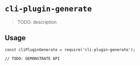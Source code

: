 # `cli-plugin-generate`

> TODO: description

## Usage

```
const cliPluginGenerate = require('cli-plugin-generate');

// TODO: DEMONSTRATE API
```
